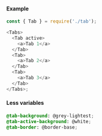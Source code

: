 #### Example

```js
const { Tab } = require('./tab');

<Tabs>
  <Tab active>
    <a>Tab 1</a>
  </Tab>
  <Tab>
    <a>Tab 2</a>
  </Tab>
  <Tab>
    <a>Tab 3</a>
  </Tab>
</Tabs>;
```

#### Less variables

```css
@tab-background: @grey-lightest;
@tab-active-background: @white;
@tab-border: @border-base;
```
